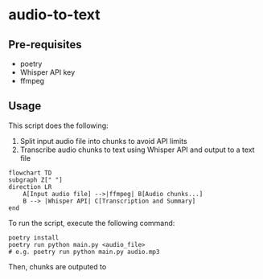 # audio-to-text

## Pre-requisites
- poetry
- Whisper API key
- ffmpeg

## Usage

This script does the following:
1. Split input audio file into chunks to avoid API limits
2. Transcribe audio chunks to text using Whisper API and output to a text file

```mermaid
flowchart TD
subgraph Z[" "]
direction LR
    A[Input audio file] -->|ffmpeg| B[Audio chunks...]
    B --> |Whisper API| C[Transcription and Summary]
end
```

To run the script, execute the following command:
```
poetry install
poetry run python main.py <audio_file>
# e.g. poetry run python main.py audio.mp3
```

Then, chunks are outputed to <audio>_chunks and transcriptions are outputed to <audio>_transcriptions.txt
